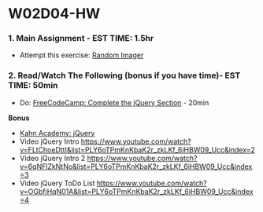 # W02D04-HW

### 1. Main Assignment - EST TIME: 1.5hr
- Attempt this exercise: [Random Imager](./random-imager.md)

### 2. Read/Watch The Following (bonus if you have time)- EST TIME: 50min
 - Do: [FreeCodeCamp: Complete the jQuery Section](https://learn.freecodecamp.org/front-end-libraries/jquery) - 20min
 
 **Bonus**
 - [Kahn Academy: jQuery](https://www.khanacademy.org/computing/computer-programming/html-js-jquery)
 - Video jQuery Intro https://www.youtube.com/watch?v=FLtChoeDttI&list=PLY6oTPmKnKbaK2r_zkLKf_6iHBW09_Ucc&index=2
 - Video jQuery Intro 2 https://www.youtube.com/watch?v=6qNFlZkNtNo&list=PLY6oTPmKnKbaK2r_zkLKf_6iHBW09_Ucc&index=3
 - Video jQuery ToDo List https://www.youtube.com/watch?v=OGbfiHqN01A&list=PLY6oTPmKnKbaK2r_zkLKf_6iHBW09_Ucc&index=4

